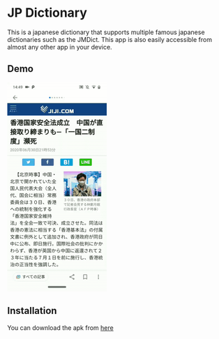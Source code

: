 # JP Dictionary

This is a japanese dictionary that supports multiple famous japanese dictionaries such as the JMDict. This app is also easily accessible from almost any other app in your device.

## Demo

![](screenshots/demo.gif)

## Installation

You can download the apk from [here](https://mega.nz/file/ad4CwaIJ#etKlTPZqJzqMshc-F2TExjBQBsQXUz2MiacsM1WYat8)
